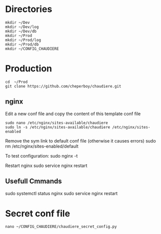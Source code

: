 # Directories
```
mkdir ~/Dev
mkdir ~/Dev/log
mkdir ~/Dev/db
mkdir ~/Prod
mkdir ~/Prod/log
mkdir ~/Prod/db
mkdir ~/CONFIG_CHAUDIERE
```

# Production
```
cd  ~/Prod
git clone https://github.com/cheperboy/chaudiere.git
```

## nginx
Edit a new conf file and copy the content of this template conf file
```
sudo nano /etc/nginx/sites-available/chaudiere
sudo ln -s /etc/nginx/sites-available/chaudiere /etc/nginx/sites-enabled
```

Remove the sym link to default conf file (otherwise it causes errors)
sudo rm /etc/nginx/sites-enabled/default

To test configuration:
sudo nginx -t

Restart nginx
sudo service nginx restart

## Usefull Cmmands
sudo systemctl status nginx
sudo service nginx restart


# Secret conf file 

`nano ~/CONFIG_CHAUDIERE/chaudiere_secret_config.py`


<!--stackedit_data:
eyJoaXN0b3J5IjpbMTkwNTEwNjA1OV19
-->